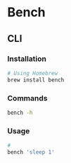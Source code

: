 # Bench

## CLI

### Installation

```sh
# Using Homebrew
brew install bench
```

### Commands

```sh
bench -h
```

### Usage

```sh
#
bench 'sleep 1'
```
